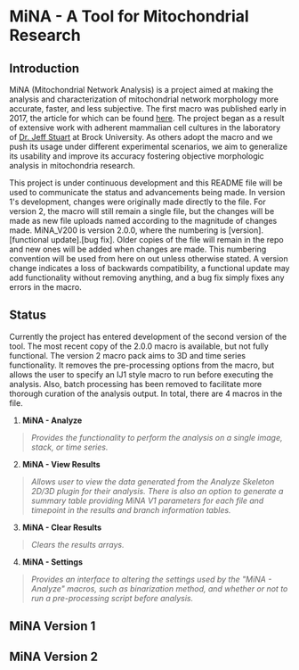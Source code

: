 # MiNA - A Tool for Mitochondrial Research
## Introduction
MiNA (Mitochondrial Network Analysis) is a project aimed at making the analysis and characterization of mitochondrial network morphology more accurate, faster, and less subjective. The first macro was published early in 2017, the article for which can be found  [here](https://doi.org/10.1016/j.acthis.2017.03.001). The project began as a result of extensive work with adherent mammalian cell cultures in the laboratory of [Dr. Jeff Stuart](https://brocku.ca/mathematics-science/biology/directory/jeff-stuart/) at Brock University. As others adopt the macro and we push its usage under different experimental scenarios, we aim to generalize its usability and improve its accuracy fostering objective morphologic analysis in mitochondria research.

This project is under continuous development and this README file will be used to communicate the status and advancements being made. In version 1's development, changes were originally made directly to the file. For version 2, the macro will still remain a single file, but the changes will be made as new file uploads named according to the magnitude of changes made. MiNA_V200 is version 2.0.0, where the numbering is [version].[functional update].[bug fix]. Older copies of the file will remain in the repo and new ones will be added when changes are made. This numbering convention will be used from here on out unless otherwise stated. A version change indicates a loss of backwards compatibility, a functional update may add functionality without removing anything, and a bug fix simply fixes any errors in the macro.

## Status
Currently the project has entered development of the second version of the tool. The most recent copy of the 2.0.0 macro is available, but not fully functional. The version 2 macro pack aims to 3D and time series functionality. It removes the pre-processing options from the macro, but allows the user to specify an IJ1 style macro to run before executing the analysis. Also, batch processing has been removed to facilitate more thorough curation of the analysis output. In total, there are 4 macros in the file.
1. __MiNA - Analyze__
>_Provides the functionality to perform the analysis on a single image, stack, or time series._
2. __MiNA - View Results__
>_Allows user to view the data generated from the Analyze Skeleton 2D/3D plugin for their analysis. There is also an option to generate a summary table providing MiNA V1 parameters for each file and timepoint in the results and branch information tables._
3. __MiNA - Clear Results__
>_Clears the results arrays._
4. __MiNA - Settings__
>_Provides an interface to altering the settings used by the "MiNA - Analyze" macros, such as binarization method, and whether or not to run a pre-processing script before analysis._

## MiNA Version 1


## MiNA Version 2
